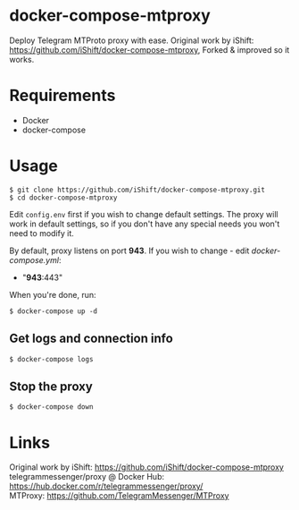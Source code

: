# docker-compose-mtproxy
Deploy Telegram MTProto proxy with ease. Original work by iShift: https://github.com/iShift/docker-compose-mtproxy, Forked & improved so it works.

# Requirements
* Docker
* docker-compose

# Usage
```
$ git clone https://github.com/iShift/docker-compose-mtproxy.git
$ cd docker-compose-mtproxy
```

Edit `config.env` first if you wish to change default settings. The proxy will work in default settings, so if you don't have any special needs you won't need to modify it.

By default, proxy listens on port **943**. If you wish to change - edit *docker-compose.yml*:
- "**943**:443" 

When you're done, run:

```
$ docker-compose up -d
```

## Get logs and connection info
```
$ docker-compose logs
```

## Stop the proxy
```
$ docker-compose down
```

# Links
Original work by iShift: https://github.com/iShift/docker-compose-mtproxy  
telegrammessenger/proxy @ Docker Hub: https://hub.docker.com/r/telegrammessenger/proxy/   
MTProxy: https://github.com/TelegramMessenger/MTProxy

